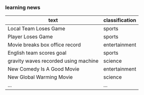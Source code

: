### learning news

| text                                 | classification |
|--------------------------------------|----------------|
| Local Team Loses Game                | sports         |
| Player Loses Game                    | sports         |
| Movie breaks box office record       | entertainment  |
| English team scores goal             | sports         |
| gravity waves recorded using machine | science        |
| New Comedy Is A Good Movie           | entertainment  |
| New Global Warming Movie             | science        |
| ...                                  | ...            |
